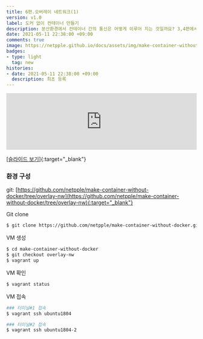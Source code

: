 ```yaml
---
title: 6편.오버레이 네트워크(1)
version: v1.0
label: 도커 없이 컨테이너 만들기
description: 분산환경에서 컨테이너 간의 통신은 어떻게 이루어 지는 것일까요? 3,4편에서는 호스트 안에 가상네트워크를 만들어보았습니다. 6편에서는 이를 바탕으로 분산환경에서 호스트 간에 가상 네트워크로 통신이 가능하도록 만들어 봅니다. 이 방법은 실제 쿠버네티스 flannel 등의 CNI에서 사용하고 있는 vxlan 기반의 오버레이 네트워크 구성을 다룹니다.     
date: 2021-05-11 22:38:00 +09:00
comments: true
image: https://netpple.github.io/docs/assets/img/make-container-without-docker-intro-6.png
badges:
- type: light
  tag: new
histories:
- date: 2021-05-11 22:38:00 +09:00
  description: 최초 등록
---
```

<div class="responsive-wrap">
  <iframe src="https://docs.google.com/presentation/d/e/2PACX-1vQq7lW_ddzlHo3j0azsgcSj3ab9MZqVIMbtQA0xRWp14qLpR8kC3TYt1fv_jvwXsuBlYrxVSlyPCnTb/embed?start=false&loop=false&delayms=3000" frameborder="0" width="100%" allowfullscreen="true" mozallowfullscreen="true" webkitallowfullscreen="true"></iframe>
</div>

[[슬라이드 보기]](https://docs.google.com/presentation/d/10JRQpeRHKhrl_FS-IWyCENRF9mjedXlxZbX8o0MEoFk/edit?usp=sharing){:target="_blank"}

### 환경 구성
git: [https://github.com/netpple/make-container-without-docker/tree/overlay-nw](https://github.com/netpple/make-container-without-docker/tree/overlay-nw){:target="_blank"}

Git clone
```bash
$ git clone https://github.com/netpple/make-container-without-docker.git
```

VM 생성
```bash
$ cd make-container-without-docker
$ git checkout overlay-nw
$ vagrant up
```

VM 확인
```bash
$ vagrant status
```

VM 접속
```bash
### 터미널#1 접속
$ vagrant ssh ubuntu1804

### 터미널#2 접속
$ vagrant ssh ubuntu1804-2

```